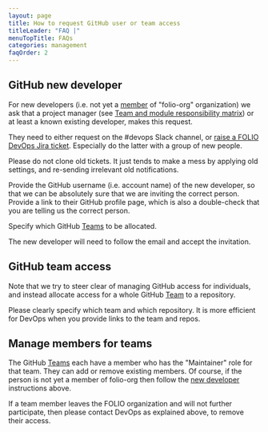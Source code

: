 ```yaml
---
layout: page
title: How to request GitHub user or team access
titleLeader: "FAQ |"
menuTopTitle: FAQs
categories: management
faqOrder: 2
---
```


## GitHub new developer

For new developers (i.e. not yet a [member](https://github.com/orgs/folio-org/people) of "folio-org" organization) we ask that a project manager (see [Team and module responsibility matrix](https://wiki.folio.org/pages/viewpage.action?pageId=14463134)) or at least a known existing developer, makes this request.

They need to either request on the #devops Slack channel, or [raise a FOLIO DevOps Jira ticket](/faqs/how-to-raise-devops-ticket/#general-folio-devops). Especially do the latter with a group of new people.

Please do not clone old tickets. It just tends to make a mess by applying old settings, and re-sending irrelevant old notifications.

Provide the GitHub username (i.e. account name) of the new developer, so that we can be absolutely sure that we are inviting the correct person.
Provide a link to their GitHub profile page, which is also a double-check that you are telling us the correct person.

Specify which GitHub [Teams](https://github.com/orgs/folio-org/teams) to be allocated.

The new developer will need to follow the email and accept the invitation.

## GitHub team access

Note that we try to steer clear of managing GitHub access for individuals,
and instead allocate access for a whole GitHub [Team](https://github.com/orgs/folio-org/teams) to a repository.

Please clearly specify which team and which repository. It is more efficient for DevOps when you provide links to the team and repos.

## Manage members for teams

The GitHub [Teams](https://github.com/orgs/folio-org/teams) each have a member who has the "Maintainer" role for that team.
They can add or remove existing members.
Of course, if the person is not yet a member of folio-org then follow the [new developer](#github-new-developer) instructions above.

If a team member leaves the FOLIO organization and will not further participate, then please contact DevOps as explained above, to remove their access.

<div class="folio-spacer-content"></div>
